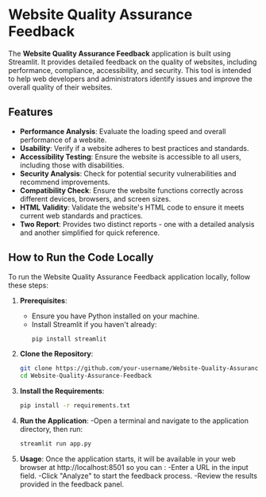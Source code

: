 # Website Quality Assurance Feedback

The **Website Quality Assurance Feedback** application is built using Streamlit. It provides detailed feedback on the quality of websites, including performance, compliance, accessibility, and security. This tool is intended to help web developers and administrators identify issues and improve the overall quality of their websites.

## Features

- **Performance Analysis**: Evaluate the loading speed and overall performance of a website.
- **Usability**: Verify if a website adheres to best practices and standards.
- **Accessibility Testing**: Ensure the website is accessible to all users, including those with disabilities.
- **Security Analysis**: Check for potential security vulnerabilities and recommend improvements.
- **Compatibility Check**: Ensure the website functions correctly across different devices, browsers, and screen sizes.
- **HTML Validity**: Validate the website's HTML code to ensure it meets current web standards and practices.
- **Two Report**: Provides two distinct reports - one with a detailed analysis and another simplified for quick reference.

## How to Run the Code Locally

To run the Website Quality Assurance Feedback application locally, follow these steps:

1. **Prerequisites**:
   - Ensure you have Python installed on your machine.
   - Install Streamlit if you haven't already:
     ```bash
     pip install streamlit
     ```

2. **Clone the Repository**:
   ```bash
   git clone https://github.com/your-username/Website-Quality-Assurance-Feedback.git
   cd Website-Quality-Assurance-Feedback
   ```

3. **Install the Requirements**:
   ```bash
   pip install -r requirements.txt
   ```

4. **Run the Application**:
   -Open a terminal and navigate to the application directory, then run:
   ```bash
   streamlit run app.py
   ```
5. **Usage**:
Once the application starts, it will be available in your web browser at http://localhost:8501 so you can : 
      -Enter a URL in the input field.
      -Click "Analyze" to start the feedback process.
      -Review the results provided in the feedback panel.

